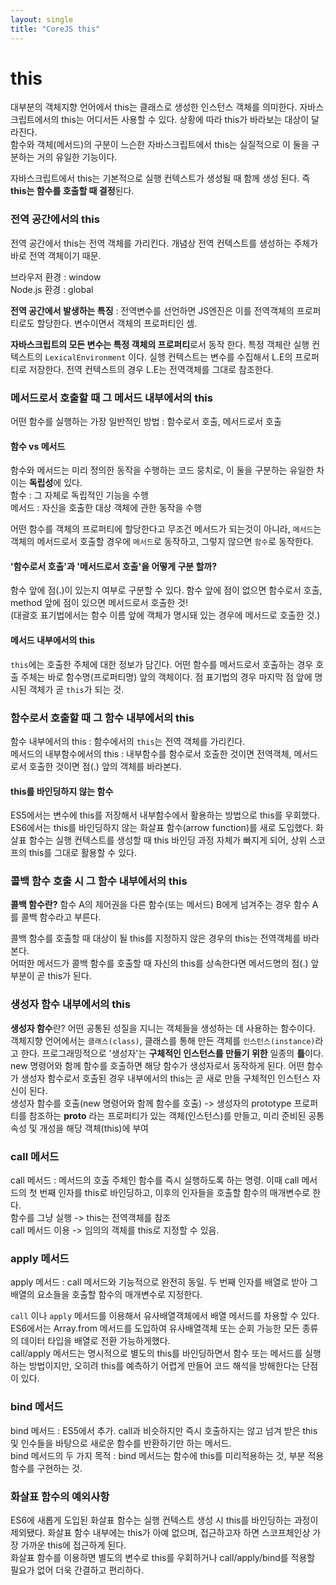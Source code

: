 ```yaml
---
layout: single
title: "CoreJS this"
---
```


# this
대부분의 객체지향 언어에서 this는 클래스로 생성한 인스턴스 객체를 의미한다. 자바스크립트에서의 this는 어디서든 사용할 수 있다. 상황에 따라 this가 바라보는 대상이 달라진다.     
함수와 객체(메서드)의 구분이 느슨한 자바스크립트에서 this는 실질적으로 이 둘을 구분하는 거의 유일한 기능이다.      

자바스크립트에서 this는 기본적으로 실행 컨텍스트가 생성될 때 함께 생성 된다. 즉 **this는 함수를 호출할 때 결정**된다.   

### 전역 공간에서의 this
전역 공간에서 this는 전역 객체를 가리킨다. 개념상 전역 컨텍스트를 생성하는 주체가 바로 전역 객체이기 때문.   

브라우저 환경 : window    
Node.js 환경 : global     

**전역 공간에서 발생하는 특징** : 전역변수를 선언하면 JS엔진은 이를 전역객체의 프로퍼티로도 할당한다. 변수이면서 객체의 프로퍼티인 셈.   

**자바스크립트의 모든 변수는 특정 객체의 프로퍼티**로서 동작 한다. 특정 객체란 실행 컨텍스트의 `LexicalEnvironment` 이다. 실행 컨텍스트는 변수를 수집해서 L.E의 프로퍼티로 저장한다. 전역 컨텍스트의 경우 L.E는 전역객체를 그대로 참조한다.    

### 메서드로서 호출할 때 그 메서드 내부에서의 this
어떤 함수를 실행하는 가장 일반적인 방법 : 함수로서 호출, 메서드로서 호출    

#### 함수 vs 메서드
함수와 메서드는 미리 정의한 동작을 수행하는 코드 뭉치로, 이 둘을 구분하는 유일한 차이는 **독립성**에 있다.     
함수 : 그 자체로 독립적인 기능을 수행    
메서드 : 자신을 호출한 대상 객체에 관한 동작을 수행      

어떤 함수를 객체의 프로퍼티에 할당한다고 무조건 메서드가 되는것이 아니라, `메서드`는 객체의 메서드로서 호출할 경우에 `메서드`로 동작하고, 그렇지 않으면 `함수`로 동작한다.     

#### '함수로서 호출'과 '메서드로서 호출'을 어떻게 구분 할까?
함수 앞에 점(.)이 있는지 여부로 구분할 수 있다. 함수 앞에 점이 없으면 함수로서 호출, method 앞에 점이 있으면 메서드로서 호출한 것!   
(대괄호 표기법에서는 함수 이름 앞에 객체가 명시돼 있는 경우에 메서드로 호출한 것.)      

#### 메서드 내부에서의 this
`this`에는 호출한 주체에 대한 정보가 담긴다. 어떤 함수를 메서드로서 호출하는 경우 호출 주체는 바로 함수명(프로퍼티명) 앞의 객체이다. 점 표기법의 경우 마지막 점 앞에 명시된 객체가 곧 `this`가 되는 것.    

### 함수로서 호출할 때 그 함수 내부에서의 this
함수 내부에서의 this : 함수에서의 `this`는 전역 객체를 가리킨다.    
메서드의 내부함수에서의 this : 내부함수를 함수로서 호출한 것이면 전역객체, 메서드로서 호출한 것이면 점(.) 앞의 객체를 바라본다.      

#### this를 바인딩하지 않는 함수
ES5에서는 변수에 this를 저장해서 내부함수에서 활용하는 방법으로 this를 우회했다. ES6에서는 this를 바인딩하지 않는 화살표 함수(arrow function)를 새로 도입했다. 화살표 함수는 실행 컨텍스트를 생성할 때 this 바인딩 과정 자체가 빠지게 되어, 상위 스코프의 this를 그대로 활용할 수 있다.    

### 콜백 함수 호출 시 그 함수 내부에서의 this
**콜백 함수란?** 함수 A의 제어권을 다른 함수(또는 메서드) B에게 넘겨주는 경우 함수 A를 콜백 함수라고 부른다.     

콜백 함수를 호출할 때 대상이 될 this를 지정하지 않은 경우의 this는 전역객체를 바라본다.    
어떠한 메서드가 콜백 함수를 호출할 때 자신의 this를 상속한다면 메서드명의 점(.) 앞부분이 곧 this가 된다.     

### 생성자 함수 내부에서의 this
**생성자 함수**란? 어떤 공통된 성질을 지니는 객체들을 생성하는 데 사용하는 함수이다. 객체지향 언어에서는 `클래스(class)`, 클래스를 통해 만든 객체를 `인스턴스(instance)`라고 한다. 프로그래밍적으로 '생성자'는 **구체적인 인스턴스를 만들기 위한** 일종의 **틀**이다. new 명령어와 함께 함수를 호출하면 해당 함수가 생성자로서 동작하게 된다. 어떤 함수가 생성자 함수로서 호출된 경우 내부에서의 this는 곧 새로 만들 구체적인 인스턴스 자신이 된다.    
생성자 함수를 호출(new 명령어와 함께 함수를 호출) -> 생성자의 prototype 프로퍼티를 참조하는 __proto__ 라는 프로퍼티가 있는 객체(인스턴스)를 만들고, 미리 준비된 공통 속성 및 개성을 해당 객체(this)에 부여   

### call 메서드
call 메서드 : 메서드의 호출 주체인 함수를 즉시 실행하도록 하는 명령. 이때 call 메서드의 첫 번째 인자를 this로 바인딩하고, 이후의 인자들을 호출할 함수의 매개변수로 한다.    
함수를 그냥 실행 -> this는 전역객체를 참조   
call 메서드 이용 -> 임의의 객체를 this로 지정할 수 있음.    

### apply 메서드
apply 메서드 : call 메서드와 기능적으로 완전히 동일. 두 번째 인자를 배열로 받아 그 배열의 요소들을 호출할 함수의 매개변수로 지정한다.    

`call` 이나 `apply` 메서드를 이용해서 유사배열객체에서 배열 메서드를 차용할 수 있다. ES6에서는 Array.from 메서드를 도입하여 유사배열객체 또는 순회 가능한 모든 종류의 데이터 타입을 배열로 전환 가능하게했다.   
call/apply 메서드는 명시적으로 별도의 this를 바인딩하면서 함수 또는 메서드를 실행하는 방법이지만, 오히려 this를 예측하기 어렵게 만들어 코드 해석을 방해한다는 단점이 있다.   

### bind 메서드
bind 메서드 : ES5에서 추가. call과 비슷하지만 즉시 호출하지는 않고 넘겨 받은 this 및 인수들을 바탕으로 새로운 함수를 반환하기만 하는 메서드.   
bind 메서드의 두 가지 목적 : bind 메서드는 함수에 this를 미리적용하는 것, 부분 적용 함수를 구현하는 것.     

### 화살표 함수의 예외사항
ES6에 새롭게 도입된 화살표 함수는 실행 컨텍스트 생성 시 this를 바인딩하는 과정이 제외됐다. 화살표 함수 내부에는 this가 아예 없으며, 접근하고자 하면 스코프체인상 가장 가까운 this에 접근하게 된다.   
화살표 함수를 이용하면 별도의 변수로 this를 우회하거나 call/apply/bind를 적용할 필요가 없어 더욱 간결하고 편리하다.    
